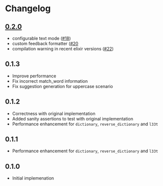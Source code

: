 # Changelog

## [0.2.0](https://github.com/techgaun/zxcvbn-elixir/compare/a147036eddcd26b37fc27e50b1194878d5c66d65...9b5bd8c8d5790b67f6aa33dc4ca84717e7cde558)

- configurable text mode ([#18](https://github.com/techgaun/zxcvbn-elixir/pull/18))
- custom feedback formatter ([#20](https://github.com/techgaun/zxcvbn-elixir/pull/20)
- compilation warning in recent elixir versions ([#22](https://github.com/techgaun/zxcvbn-elixir/pull/22))

## 0.1.3

- Improve performance
- Fix incorrect match_word information
- Fix suggestion generation for uppercase scenario

## 0.1.2

- Correctness with original implementation
- Added sanity assertions to test with original implementation
- Performance enhancement for `dictionary`, `reverse_dictionary` and `l33t`

## 0.1.1

- Performance enhancement for `dictionary`, `reverse_dictionary` and `l33t`

## 0.1.0

- Initial implemenation
